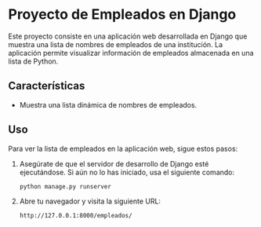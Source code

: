 # Proyecto de Empleados en Django

Este proyecto consiste en una aplicación web desarrollada en Django que muestra una lista de nombres de empleados de una institución. La aplicación permite visualizar información de empleados almacenada en una lista de Python.

## Características

- Muestra una lista dinámica de nombres de empleados.

## Uso

Para ver la lista de empleados en la aplicación web, sigue estos pasos:

1. Asegúrate de que el servidor de desarrollo de Django esté ejecutándose. Si aún no lo has iniciado, usa el siguiente comando:

   ```bash
   python manage.py runserver

   ```

2. Abre tu navegador y visita la siguiente URL:

   ```plaintext
   http://127.0.0.1:8000/empleados/
   ```
